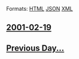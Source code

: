 
Formats: [HTML](2001/02/19/index.html)  [JSON](2001/02/19/index.json)  [XML](2001/02/19/index.xml)  

## [2001-02-19](/news/2001/02/19/index.md)

## [Previous Day...](/news/2001/02/18/index.md)

